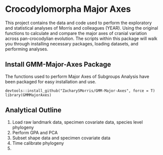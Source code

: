 # Crocodylomorpha Major Axes
This project contains the data and code used to perform the exploratory and statistical analyses of Morris and colleagues (YEAR). Using the original functions to calculate and compare the major axes of cranial variation across pan-crocodylian evolution.  The scripts within this package will walk you through installing necessary packages, loading datasets, and performing analyses.

## Install GMM-Major-Axes Package
The functions used to perform Major Axes of Subgroups Analysis have been packaged for easy installation and use.
```
devtools::install_github("ZacharySMorris/GMM-Major-Axes", force = T)
library(GMMMajorAxes)
```
## Analytical Outline
1. Load raw landmark data, specimen covariate data, species level phylogeny
2. Perform GPA and PCA
3. Subset shape data and specimen covariate data
4. Time calibrate phylogeny
5. 
